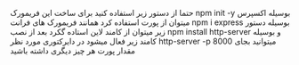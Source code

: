 حتما از دستور زیر استفاده کنید برای ساخت این فریمورک
npm init -y
بوسیله اکسپرس میتوان از پورت استفاده کرد همانند فریمورک های فرانت
npm i express
بوسیله دستور زیر میتوان از کامند لاین استاده گکرد بعد از نصب
npm install http-server
و بوسیله کامند زیر فعال میشود
در دایرکتوری مورد نظر
http-server -p 8000
میتوانید بجای مقدار پورت هر چیز دیگری داشته باشید